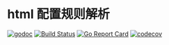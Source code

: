 # html 配置规则解析

[![godoc](http://img.shields.io/badge/godoc-reference-blue.svg?style=flat)](https://godoc.org/github.com/ptechen/html)
[![Build Status](https://travis-ci.com/ptechen/html.svg?branch=master)](https://travis-ci.com/ptechen/html)
[![Go Report Card](https://goreportcard.com/badge/github.com/ptechen/html)](https://goreportcard.com/report/github.com/ptechen/html)
[![codecov](https://codecov.io/gh/ptechen/html/branch/master/graph/badge.svg)](https://codecov.io/gh/ptechen/html)